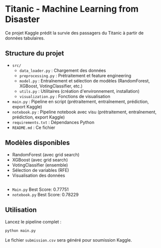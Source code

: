 # Titanic - Machine Learning from Disaster

Ce projet Kaggle prédit la survie des passagers du Titanic à partir de données tabulaires.

## Structure du projet

- `src/`
  - `data_loader.py` : Chargement des données
  - `preprocessing.py` : Prétraitement et feature engineering
  - `model.py` : Entraînement et sélection de modèles (RandomForest, XGBoost, VotingClassifier, etc.)
  - `utils.py` : Utilitaires (création d'environnement, installation)
  - `visualization.py` : Fonctions de visualisation
- `main.py` : Pipeline en script (prétraitement, entraînement, prédiction, export Kaggle) 
- `notebook.py` : Pipeline notebook avec visu (prétraitement, entraînement, prédiction, export Kaggle)
- `requirements.txt` : Dépendances Python
- `README.md` : Ce fichier

## Modèles disponibles

- RandomForest (avec grid search)
- XGBoost (avec grid search)
- VotingClassifier (ensemble)
- Sélection de variables (RFE)
- Visualisation des données

##

- `Main.py` Best Score: 0.77751
- `notebook.py`  Best Score: 0.78229

## Utilisation

Lancez le pipeline complet :
```sh
python main.py
```
Le fichier `submission.csv` sera généré pour soumission Kaggle.
